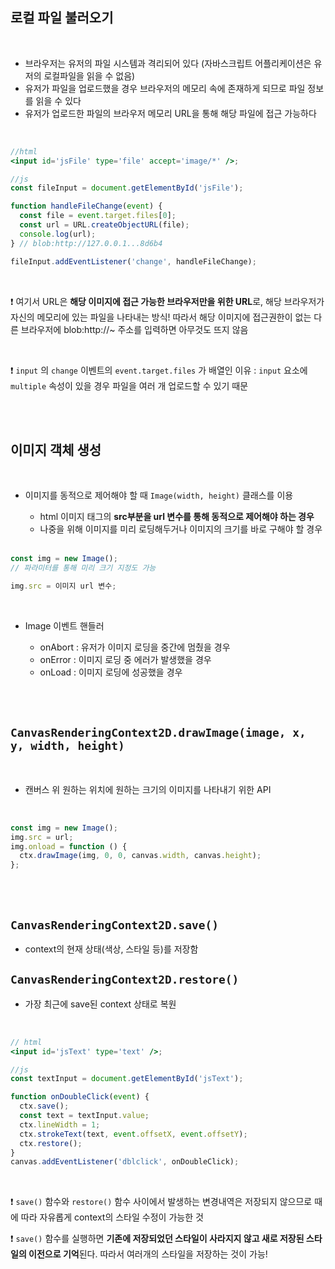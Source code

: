 ## 로컬 파일 불러오기

<br/>

- 브라우저는 유저의 파일 시스템과 격리되어 있다 (자바스크립트 어플리케이션은 유저의 로컬파일을 읽을 수 없음)
- 유저가 파일을 업로드했을 경우 브라우저의 메모리 속에 존재하게 되므로 파일 정보를 읽을 수 있다
- 유저가 업로드한 파일의 브라우저 메모리 URL을 통해 해당 파일에 접근 가능하다

<br/>

```jsx
//html
<input id='jsFile' type='file' accept='image/*' />;

//js
const fileInput = document.getElementById('jsFile');

function handleFileChange(event) {
  const file = event.target.files[0];
  const url = URL.createObjectURL(file);
  console.log(url);
} // blob:http://127.0.0.1...8d6b4

fileInput.addEventListener('change', handleFileChange);
```

<br/>

❗ 여기서 URL은 **해당 이미지에 접근 가능한 브라우저만을 위한 URL**로, 해당 브라우저가 자신의 메모리에 있는 파일을 나타내는 방식! 따라서 해당 이미지에 접근권한이 없는 다른 브라우저에 blob:http://~ 주소를 입력하면 아무것도 뜨지 않음

<br/>

❗ `input` 의 `change` 이벤트의 `event.target.files` 가 배열인 이유 : `input` 요소에 `multiple` 속성이 있을 경우 파일을 여러 개 업로드할 수 있기 때문

<br/><br/>

## 이미지 객체 생성

<br/>

- 이미지를 동적으로 제어해야 할 때 `Image(width, height)` 클래스를 이용

  - html 이미지 태그의 **src부분을 url 변수를 통해 동적으로 제어해야 하는 경우**
  - 나중을 위해 이미지를 미리 로딩해두거나 이미지의 크기를 바로 구해야 할 경우

  <br/>

```jsx
const img = new Image();
// 파라미터를 통해 미리 크기 지정도 가능

img.src = 이미지 url 변수;
```

<br/>

- Image 이벤트 핸들러

  - onAbort : 유저가 이미지 로딩을 중간에 멈췄을 경우
  - onError : 이미지 로딩 중 에러가 발생했을 경우
  - onLoad : 이미지 로딩에 성공했을 경우

  <br/><br/>

## `CanvasRenderingContext2D.drawImage(image, x, y, width, height)`

<br/>

- 캔버스 위 원하는 위치에 원하는 크기의 이미지를 나타내기 위한 API

<br/>

```jsx
const img = new Image();
img.src = url;
img.onload = function () {
  ctx.drawImage(img, 0, 0, canvas.width, canvas.height);
};
```

<br/><br/>

## `CanvasRenderingContext2D.save()`

- context의 현재 상태(색상, 스타일 등)를 저장함

## `CanvasRenderingContext2D.restore()`

- 가장 최근에 save된 context 상태로 복원

<br/>

```jsx
// html
<input id='jsText' type='text' />;

//js
const textInput = document.getElementById('jsText');

function onDoubleClick(event) {
  ctx.save();
  const text = textInput.value;
  ctx.lineWidth = 1;
  ctx.strokeText(text, event.offsetX, event.offsetY);
  ctx.restore();
}
canvas.addEventListener('dblclick', onDoubleClick);
```

<br/>

❗ `save()` 함수와 `restore()` 함수 사이에서 발생하는 변경내역은 저장되지 않으므로 때에 따라 자유롭게 context의 스타일 수정이 가능한 것

❗ `save()` 함수를 실행하면 **기존에 저장되었던 스타일이 사라지지 않고 새로 저장된 스타일의 이전으로 기억**된다. 따라서 여러개의 스타일을 저장하는 것이 가능!
